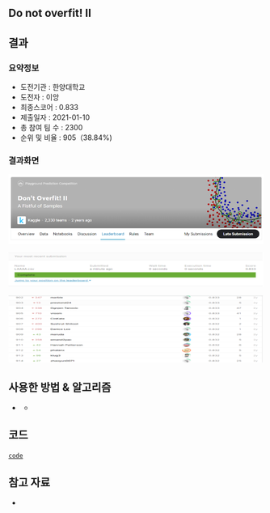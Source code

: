 ## Do not overfit! II

## 결과

### 요약정보

- 도전기관 : 한양대학교
- 도전자 : 이앙
- 최종스코어 : 0.833
- 제출일자 : 2021-01-10
- 총 참여 팀 수 : 2300
- 순위 및 비율 : 905（38.84%)

### 결과화면

![leaderboard](./img/1.png)

![leaderboard](./img/2.png)

![leaderboard](./img/3.png)

## 사용한 방법 & 알고리즘

- - 

## 코드

[`code`](./donot.py)

## 참고 자료

- 

